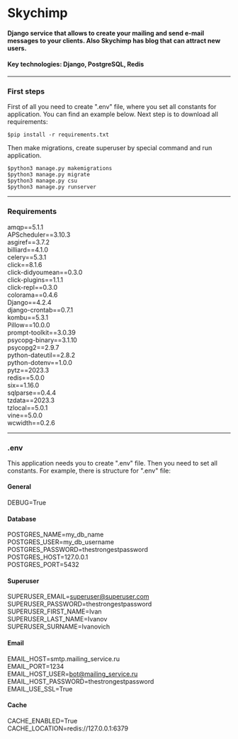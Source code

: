 # Skychimp
#### Django service that allows to create your mailing and send e-mail messages to your clients. Also Skychimp has blog that can attract new users.
#### Key technologies: Django, PostgreSQL, Redis
___

### First steps

First of all you need to create ".env" file, where you set all constants for application. You can find an example below.
Next step is to download all requirements:
~~~
$pip install -r requirements.txt
~~~
Then make migrations, create superuser by special command and run application.
~~~
$python3 manage.py makemigrations
$python3 manage.py migrate
$python3 manage.py csu
$python3 manage.py runserver
~~~

---

### Requirements

amqp==5.1.1  
APScheduler==3.10.3  
asgiref==3.7.2  
billiard==4.1.0  
celery==5.3.1  
click==8.1.6  
click-didyoumean==0.3.0  
click-plugins==1.1.1  
click-repl==0.3.0  
colorama==0.4.6  
Django==4.2.4  
django-crontab==0.7.1  
kombu==5.3.1  
Pillow==10.0.0  
prompt-toolkit==3.0.39  
psycopg-binary==3.1.10  
psycopg2==2.9.7  
python-dateutil==2.8.2  
python-dotenv==1.0.0  
pytz==2023.3  
redis==5.0.0  
six==1.16.0  
sqlparse==0.4.4  
tzdata==2023.3  
tzlocal==5.0.1  
vine==5.0.0  
wcwidth==0.2.6  

---

### .env

This application needs you to create ".env" file. Then you need to set all constants. For example, there is structure for ".env" file:  
#### General
DEBUG=True  


#### Database
POSTGRES_NAME=my_db_name  
POSTGRES_USER=my_db_username  
POSTGRES_PASSWORD=thestrongestpassword  
POSTGRES_HOST=127.0.0.1  
POSTGRES_PORT=5432  

#### Superuser
SUPERUSER_EMAIL=superuser@superuser.com  
SUPERUSER_PASSWORD=thestrongestpassword  
SUPERUSER_FIRST_NAME=Ivan  
SUPERUSER_LAST_NAME=Ivanov  
SUPERUSER_SURNAME=Ivanovich  

#### Email
EMAIL_HOST=smtp.mailing_service.ru  
EMAIL_PORT=1234  
EMAIL_HOST_USER=bot@mailing_service.ru  
EMAIL_HOST_PASSWORD=thestrongestpassword  
EMAIL_USE_SSL=True  


#### Cache
CACHE_ENABLED=True  
CACHE_LOCATION=redis://127.0.0.1:6379  
